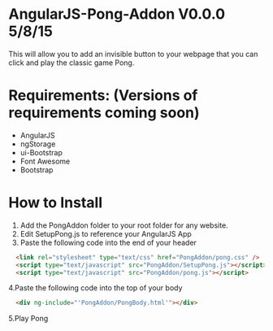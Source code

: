 # AngularJS-Pong-Addon V0.0.0 5/8/15
This will allow you to add an invisible button to your webpage that you can click and play the classic game Pong.

# Requirements: (Versions of requirements coming soon)
- AngularJS
- ngStorage
- ui-Bootstrap
- Font Awesome
- Bootstrap

# How to Install
1. Add the PongAddon folder to your root folder for any website.
2. Edit SetupPong.js to reference your AngularJS App
3. Paste the following code into the end of your header
```html
  <link rel="stylesheet" type="text/css" href="PongAddon/pong.css" />
  <script type="text/javascript" src="PongAddon/SetupPong.js"></script>
  <script type="text/javascript" src="PongAddon/pong.js"></script>
```
4.Paste the following code into the top of your body
```html
  <div ng-include="'PongAddon/PongBody.html'"></div>
```
5.Play Pong
